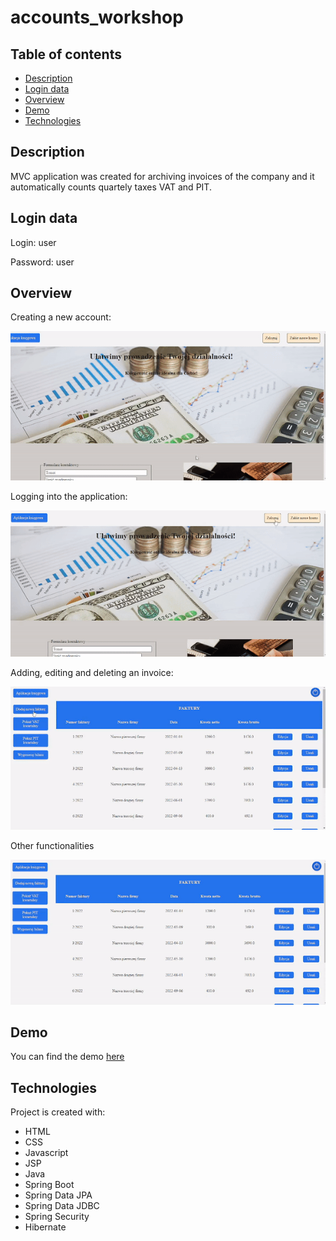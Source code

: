 # accounts_workshop

## Table of contents
* [Description](#description)
* [Login data](#logindata)
* [Overview](#overview)
* [Demo](#demo)
* [Technologies](#technologies)

## Description

MVC application was created for archiving invoices of the company and it automatically counts quartely taxes VAT and PIT.

## Login data

<p>Login: user</p>
<p>Password: user</p>

## Overview

<p>Creating a new account:</p>
<img src="addNewAccount.gif" alt="Welcome gif" width="600">

<p>Logging into the application:</p>
<img src="login.gif" alt="Welcome gif" width="600">

<p>Adding, editing and deleting an invoice:</p>
<img src="invoice.gif" alt="Welcome gif" width="600">

<p>Other functionalities</p>
<img src="demo.gif" alt="Welcome gif" width="600">

## Demo

You can find the demo [here](https://app-palarczyk.herokuapp.com/)

## Technologies
Project is created with:

* HTML
* CSS
* Javascript
* JSP
* Java
* Spring Boot
* Spring Data JPA
* Spring Data JDBC
* Spring Security
* Hibernate



